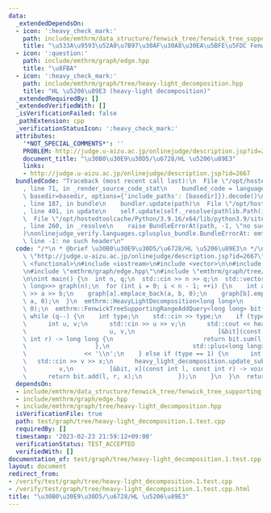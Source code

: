 ```yaml
---
data:
  _extendedDependsOn:
  - icon: ':heavy_check_mark:'
    path: include/emthrm/data_structure/fenwick_tree/fenwick_tree_supporting_range_add_query.hpp
    title: "\u533A\u9593\u52A0\u7B97\u30AF\u30A8\u30EA\u5BFE\u5FDC Fenwick tree"
  - icon: ':question:'
    path: include/emthrm/graph/edge.hpp
    title: "\u8FBA"
  - icon: ':heavy_check_mark:'
    path: include/emthrm/graph/tree/heavy-light_decomposition.hpp
    title: "HL \u5206\u89E3 (heavy-light decomposition)"
  _extendedRequiredBy: []
  _extendedVerifiedWith: []
  _isVerificationFailed: false
  _pathExtension: cpp
  _verificationStatusIcon: ':heavy_check_mark:'
  attributes:
    '*NOT_SPECIAL_COMMENTS*': ''
    PROBLEM: http://judge.u-aizu.ac.jp/onlinejudge/description.jsp?id=2667
    document_title: "\u30B0\u30E9\u30D5/\u6728/HL \u5206\u89E3"
    links:
    - http://judge.u-aizu.ac.jp/onlinejudge/description.jsp?id=2667
  bundledCode: "Traceback (most recent call last):\n  File \"/opt/hostedtoolcache/Python/3.9.16/x64/lib/python3.9/site-packages/onlinejudge_verify/documentation/build.py\"\
    , line 71, in _render_source_code_stat\n    bundled_code = language.bundle(stat.path,\
    \ basedir=basedir, options={'include_paths': [basedir]}).decode()\n  File \"/opt/hostedtoolcache/Python/3.9.16/x64/lib/python3.9/site-packages/onlinejudge_verify/languages/cplusplus.py\"\
    , line 187, in bundle\n    bundler.update(path)\n  File \"/opt/hostedtoolcache/Python/3.9.16/x64/lib/python3.9/site-packages/onlinejudge_verify/languages/cplusplus_bundle.py\"\
    , line 401, in update\n    self.update(self._resolve(pathlib.Path(included), included_from=path))\n\
    \  File \"/opt/hostedtoolcache/Python/3.9.16/x64/lib/python3.9/site-packages/onlinejudge_verify/languages/cplusplus_bundle.py\"\
    , line 260, in _resolve\n    raise BundleErrorAt(path, -1, \"no such header\"\
    )\nonlinejudge_verify.languages.cplusplus_bundle.BundleErrorAt: emthrm/data_structure/fenwick_tree/fenwick_tree_supporting_range_add_query.hpp:\
    \ line -1: no such header\n"
  code: "/*\n * @brief \u30B0\u30E9\u30D5/\u6728/HL \u5206\u89E3\n */\n#define PROBLEM\
    \ \"http://judge.u-aizu.ac.jp/onlinejudge/description.jsp?id=2667\"\n\n#include\
    \ <functional>\n#include <iostream>\n#include <vector>\n\n#include \"emthrm/data_structure/fenwick_tree/fenwick_tree_supporting_range_add_query.hpp\"\
    \n#include \"emthrm/graph/edge.hpp\"\n#include \"emthrm/graph/tree/heavy-light_decomposition.hpp\"\
    \n\nint main() {\n  int n, q;\n  std::cin >> n >> q;\n  std::vector<std::vector<emthrm::Edge<long\
    \ long>>> graph(n);\n  for (int i = 0; i < n - 1; ++i) {\n    int a, b;\n    std::cin\
    \ >> a >> b;\n    graph[a].emplace_back(a, b, 0);\n    graph[b].emplace_back(b,\
    \ a, 0);\n  }\n  emthrm::HeavyLightDecomposition<long long>\n      heavy_light_decomposition(graph,\
    \ 0);\n  emthrm::FenwickTreeSupportingRangeAddQuery<long long> bit(n - 1);\n \
    \ while (q--) {\n    int type;\n    std::cin >> type;\n    if (type == 0) {\n\
    \      int u, v;\n      std::cin >> u >> v;\n      std::cout << heavy_light_decomposition.query_e(\n\
    \                       u, v,\n                       [&bit](const int l, const\
    \ int r) -> long long {\n                         return bit.sum(l, r);\n    \
    \                   },\n                       std::plus<long long>(), 0LL)\n\
    \                << '\\n';\n    } else if (type == 1) {\n      int v, x;\n   \
    \   std::cin >> v >> x;\n      heavy_light_decomposition.update_subtree_e(\n \
    \         v,\n          [&bit, x](const int l, const int r) -> void {\n      \
    \      return bit.add(l, r, x);\n          });\n    }\n  }\n  return 0;\n}\n"
  dependsOn:
  - include/emthrm/data_structure/fenwick_tree/fenwick_tree_supporting_range_add_query.hpp
  - include/emthrm/graph/edge.hpp
  - include/emthrm/graph/tree/heavy-light_decomposition.hpp
  isVerificationFile: true
  path: test/graph/tree/heavy-light_decomposition.1.test.cpp
  requiredBy: []
  timestamp: '2023-02-23 21:59:12+09:00'
  verificationStatus: TEST_ACCEPTED
  verifiedWith: []
documentation_of: test/graph/tree/heavy-light_decomposition.1.test.cpp
layout: document
redirect_from:
- /verify/test/graph/tree/heavy-light_decomposition.1.test.cpp
- /verify/test/graph/tree/heavy-light_decomposition.1.test.cpp.html
title: "\u30B0\u30E9\u30D5/\u6728/HL \u5206\u89E3"
---
```

